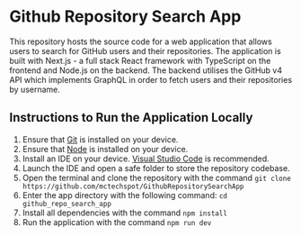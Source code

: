 # Github Repository Search App
This repository hosts the source code for a web application that allows users to search for GitHub users and their repositories. The application is built with Next.js - a full stack React framework with TypeScript on the frontend and Node.js on the backend. The backend utilises the GitHub v4 API which implements GraphQL in order to fetch users and their repositories by username.

## Instructions to Run the Application Locally
1. Ensure that [Git](https://git-scm.com/downloads) is installed on your device.
2. Ensure that [Node](https://nodejs.org/en) is installed on your device.
3. Install an IDE on your device. [Visual Studio Code](https://code.visualstudio.com/) is recommended. 
4. Launch the IDE and open a safe folder to store the repository codebase.
5. Open the terminal and clone the repository with the command
```git clone  https://github.com/mctechspot/GithubRepositorySearchApp```
6. Enter the app directory with the following command: 
    ```cd github_repo_search_app```
7. Install all dependencies with the command ```npm install```
8. Run the application with the command ```npm run dev```